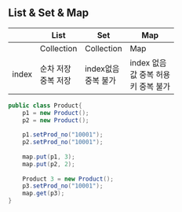 
## List & Set & Map

|  | List | Set | Map |
|--|--|--|--|
|  | Collection| Collection| Map |
|index|순차 저장<br>중복 저장|index없음<br>중복 불가|index 없음<br>값 중복 허용<br>키 중복 불가|



```java
public class Product{
	p1 = new Product();
	p2 = new Product();
	
	p1.setProd_no("10001");
	p2.setProd_no("10001");
	
	map.put(p1, 3);
	map.put(p2, 2);
	
	Product 3 = new Product();
	p3.setProd_no("10001");
	map.get(p3);
}
```
<!--stackedit_data:
eyJoaXN0b3J5IjpbLTY4MzUzMjI3OF19
-->
